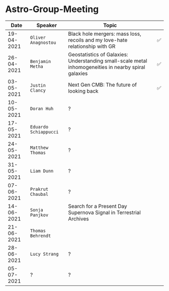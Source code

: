 # Astro-Group-Meeting

| Date| Speaker | Topic | |
| --- | --- | --- | --- |
| 19-04-2021 | `Oliver Anagnostou` | Black hole mergers: mass loss, recoils and my love-hate relationship with GR | :white_check_mark: |
| 26-04-2021 | `Benjamin Metha` | Geostatistics of Galaxies: Understanding small-scale metal inhomogeneities in nearby spiral galaxies | :white_check_mark: |
| 03-05-2021 | `Justin Clancy` | Next Gen CMB: The future of looking back | :white_check_mark: |
| 10-05-2021 | `Doran Huh` | ? |  |
| 17-05-2021 | `Eduardo Schiappucci` | ? | |
| 24-05-2021 | `Matthew Thomas` | ? | |
| 31-05-2021 | `Liam Dunn` | ? | |
| 07-06-2021 | `Prakrut Chaubal` | ? | |
| 14-06-2021 | `Sonja Panjkov` | Search for a Present Day Supernova Signal in Terrestrial Archives | |
| 21-06-2021 | `Thomas Behrendt` |  | |
| 28-06-2021 | `Lucy Strang` | ? | |
| 05-07-2021 | ? | ? | |
